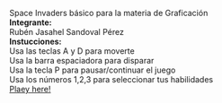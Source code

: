 Space Invaders básico para la materia de Graficación <br/>
**Integrante:** <br/>
Rubén Jasahel Sandoval Pérez <br />
**Instucciones:** <br />
Usa las teclas A y D para moverte <br />
Usa la barra espaciadora para disparar <br />
Usa la tecla P para pausar/continuar el juego <br />
Usa los números 1,2,3 para seleccionar tus habilidades<br />
[Plaey here!](https://rubenjsp.github.io/spaceInvaders/)
